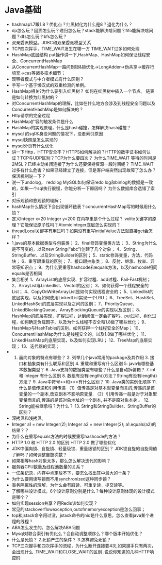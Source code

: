 # Java基础

* hashmap1.7跟1.8？优化点？红黑树化为什么是8？退化为什么？
* dp怎么玩？回溯怎么玩？递归怎么玩？stack能解决啥问题？fifo能解决啥问题？dfs怎么玩？bfs怎么玩？
* 双亲委派模型。JDBC和双亲委派模型关系
* TCP四次挥手，TIME_WAIT发生在哪一方 TIME_WAIT过多如何处理 
* HashMap底层结构 put操作讲一下,HashMap、HashMap如何保证线程安全、ConcurrentHashMap
* 从ConcurrentHashMap一路问到锁&锁优化->LongAdder->伪共享->缓存行填充->cas等诸多技术细节；
* 观察者模式与中介者模式有什么区别？
* 手写一个基于懒汉式的双重检测的单例。
* HashMap相关?为什么要引入红黑树？ 如何在红黑树中插入一个节点。 链表是如何转换为红黑树的？
* 对ConcurrentHashMap的理解，⽐如在什么地⽅会涉及到线程安全问题以及ConcurrentHashMap是如何解决的？
* Http请求的完全过程
* HashMap扩容的触发条件是什么
* HashMap的实现原理，什么是hash碰撞，怎样解决hash碰撞？
* mysql 的sql本身没问题的情况下，没走索引原因
* mysql快照是怎么实现的
* mysql分页有什么优化 
* 讲一下Http，HTTP安全不？HTTPS如何解决的？HTTP的数字证书如何认证？TCP与UDP区别？TCP为什么要四次？ 为什么TIME_WAIT 等待的时间是 2MSL？已经主动关闭连接了为什么还要保持资源一段时间呢？ TIME_WAIT 过多有什么危害？如果已经建⽴了连接，但是客户端突然出现故障了怎么办？保活机制说一下？
* 说一下undolog， redolog MySQL如何保证redo log和binlog的数据是一致的，如果一个sql执行很慢，你能分析一下原因吗？ 为什么数据库会选错了索引
* 对乐观锁和悲观锁的理解；
* hashMap什么情况下会出现循环链表？concurrentHashMap写的时候用什么锁？
* 定义Integer x=20 Integer y=200 在内存里是个什么过程？ volite关键字的原理？它能保证原子性吗？AtomicInteger底层怎么实现的？
* threadLocal关键字有用过吗？如果没有重写initialValue方法就直接get会怎样？
* 1.java的基本数据类型与包装类； 2、final修饰变量类方法； 3、String为什么是不可变的，以及new String(“abc”)创建了几个对象； 4、String、StringBuffer、以及StringBuilder的区别； 5、static修饰变量，方法，代码块； 6、重写跟重载的区别； 7、接口跟抽象类； 8、反射、继承、枚举、异常等知识点； 9、为什么要重写hashcode和equals方法，以及hashcode相同equals是否相同
* 集合相关 1、ArrayList的底层实现、扩容过程、add过程、Fail-Fast机制； 2、ArrayList与Linkedlist、Vectot的区别； 3、如何获得一个线程安全的List； 4、CopyOnWriteArrayList是如何实现线程安全的； 5、Linkedlist的底层实现，以及如何使用LinkedList实现一个LRU； 6、TreeSet、HashSet、LinkedHashSet的底层实现以及之间的区别； 7、PriorityQueue、LinkedBlockingQueue、ArrayBlockingQueue的实现以及区别； 8、HashMap的底层实现，扩容过程，达到阈值一定会扩容吗、put过程、树化过程，如何确定负载因子、以及为什么线程不安全和1.8做了哪些优化； 9、HashMap与HashTable的区别，如何获得一个线程安全的Map； 10、ConcurrentHashMap为什么是线程安全的，以及1.8做了哪些优化； 11、LinkedHashMap的底层实现，以及如何实现LRU； 12、TreeMap的底层实现； 13、迭代器的实现；
* 1. 面向对象的特点有哪些？ 2. 列举几个java常用的package及其作用 3. 接口和抽象类有什么联系和区别 4. 重载和重写有什么区别 5. java有哪些基本数据类型？ 6. Java支持的数据类型有哪些？什么是自动拆装箱？ 7. int 和 Integer 有什么区别 8. 数组有没有length()方法？String有没有length()方法？ 9. Java中符号>>和>>>有什么区别？ 10. Java类的实例化顺序 11. 什么是值传递和引用传递 （1）值传递是对基本型变量而言的,传递的是该变量的一个副本,改变副本不影响原变量. （2）引用传递一般是对于对象型变量而言的,传递的是该对象地址的一个副本, 并不是原对象本身 。 12. String能被继承吗？为什么？ 13. String和StringBuilder、StringBuffer的区别？
* 深拷贝和浅拷贝。 
* Integer a1 = new Integer(2); Integer a2 = new Integer(2); a1.equals(a2)的结果？？ 
* 为什么在重写equals方法的时候要重写hashcode的方法？
* HTTP 1.0 和 HTTP 2.0 的区别 HTTP 2.0 做了哪些优化
*  JDK中偏向锁、自旋锁、轻量级锁、重量级锁的区别？ JDK锁自旋的自旋阈值了解吗？如何调整自旋次数？
* 如果相等hash对象太多，那么怎么解决迭代的影响？
* 服务器CPU数量及线程池数量的关系？
* 一亿条记录，内存中肯定放不下，要怎么找出其中最大的十条？
* 为什么要用读写锁而不用synchronized这种同步锁？ 
* 事务隔离性的理解，为什么会有脏读，可重复读，提交读等。
* 了解哪些设计模式，6个设计原则分别是什么？每种设计原则体现的设计模式是哪个？
* 如何实现session共享？用Redis该如何实现？
* 常见的stackoverflowexception,outofmemoryexception是怎么回事；
* top和jstack命令用过没，jstack命令的nid是什么意思，怎么查看java某个进程的线程？
* ABA怎么发生的，怎么解决ABA问题
* Mysql对联合索引有优化么？会自动调整顺序么？哪个版本开始优化？
* 什么是死锁？ 2.死锁产生的条件？ 3.怎样避免死锁？
* TCP三次握手和四次挥手的流程，为什么断开连接要4次,如果握手只有两次，会出现什么 .TIME_WAIT和CLOSE_WAIT的区别 .说说你知道的几种HTTP响应码 
